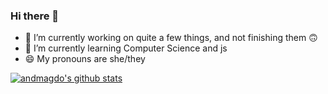### Hi there 👋

- 🔭 I’m currently working on quite a few things, and not finishing them 🙃
- 🌱 I’m currently learning Computer Science and js
- 😄 My pronouns are she/they

[![andmagdo's github stats](https://github-readme-stats.vercel.app/api?username=andmagdo&show_icons=true&locale=en&theme=solarized-dark&count_private=true)](https://github.com/andmagdo)


<!--
**andmagdo/andmagdo** is a ✨ _special_ ✨ repository because its `README.md` (this file) appears on your GitHub profile.

Here are some ideas to get you started:
ssdsds
xzcxxcxccxxxxxsasasdffdfd
kkkdjdjdjjsijiieiieieiieiieieieieiieiibhbh
- 👯 I’m looking to collaborate on ...
- 🤔 I’m looking for help with ...
- 💬 Ask me about ...
- 📫 How to reach me: ...
- 
- ⚡ Fun fact: ...
-->

